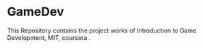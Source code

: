 # GameDev
This Repository contains the project works of Introduction to Game Development, MIT, coursera .

